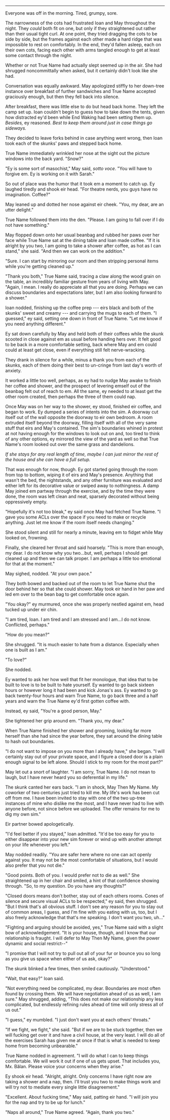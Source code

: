 -----

Everyone was off in the morning. Tired, grumpy, sore.

The narrowness of the cots had frustrated Ioan and May throughout the night. They *could* both fit on one, but only if they straightened out rather than their usual tight curl. At one point, they tried dragging the cots to be side by side, but the frames against each other made a hard ridge that was impossible to rest on comfortably. In the end, they'd fallen asleep, each on their own cots, facing each other with arms tangled enough to get at least some contact through the night.

Whether or not True Name had actually slept seemed up in the air. She had shrugged noncommittally when asked, but it certainly didn't look like she had.

Conversation was equally awkward. May apologized stiffly to her down-tree instance over breakfast of further sandwiches and True Name accepted graciously enough, but then they fell back into silence.

After breakfast, there was little else to do but head back home. They left the camp set up. Ioan couldn't begin to guess how to take down the tents, given how distracted ey'd been while End Waking had been setting them up. *Besides,* ey reasoned. *Best to keep them around just in case things go sideways.*

They decided to leave forks behind in case anything went wrong, then Ioan took each of the skunks' paws and stepped back home.

True Name immediately wrinkled her nose at the sight out the picture windows into the back yard. "Snow?"

"Ey is some sort of masochist," May said, *sotto voce*. "You will have to forgive em. Ey is working on it with Sarah."

So out of place was the humor that it took em a moment to catch up. Ey laughed tiredly and shook eir head. "For theatre nerds, you guys have no imagination. Coffee?"

May leaned up and dotted her nose against eir cheek. "You, my dear, are an utter delight."

True Name followed them into the den. "Please. I am going to fall over if I do not have something."

May flopped down onto her usual beanbag and rubbed her paws over her face while True Name sat at the dining table and Ioan made coffee. "If it is alright by you two, I am going to take a shower after coffee, as hot as I can stand," she said. "And then we can work on the addition."

"Sure. I can start by mirroring our room and then stripping personal items while you're getting cleaned up."

"Thank you both," True Name said, tracing a claw along the wood grain on the table, an incredibly familiar gesture from years of living with May. "Again, I mean. I really do appreciate all that you are doing. Perhaps we can discuss boundaries and expectations later, but I am also looking forward to a shower."

Ioan nodded, finishing up the coffee prep --- eirs black and both of the skunks' sweet and creamy --- and carrying the mugs to each of them. "I guessed," ey said, setting one down in front of True Name. "Let me know if you need anything different."

Ey sat down carefully by May and held both of their coffees while the skunk scooted in close against em as usual before handing hers over. It felt good to be back in a more comfortable setting, back where May and em could could at least get close, even if everything still felt nerve-wracking. 

They drank in silence for a while, minus a thank you from each of the skunks, each of them doing their best to un-cringe from last day's worth of anxiety.

It worked a little too well, perhaps, as ey had to nudge May awake to finish her coffee and shower, and the prospect of levering emself out of the beanbag felt out of reach to em. All the same, ey needed to at least get the other room created, then perhaps the three of them could nap.

Once May was on her way to the shower, ey stood, finished eir coffee, and began to work. Ey dumped a series of intents into the sim. A doorway cut itself out of the wall opposite the doorway to eir own bedroom. A room extruded itself beyond the doorway, filling itself with all of the very same stuff that eirs and May's contained. The sim's boundaries whined in protest at not having enough for the windows to look out on and, too tired to think of any other options, ey mirrored the view of the yard as well so that True Name's room looked out over the same grass and dandelions.

*If she stays for any real length of time, maybe I can just mirror the rest of the house and she can have a full setup.*

That was enough for now, though. Ey got started going through the room from top to bottom, wiping it of eirs and May's presence. Anything that wasn't the bed, the nightstands, and any other furniture was evaluated and either left for its decorative value or swiped away to nothingness. A damp May joined em partway through the exercise, and by the time they were done, the room was left clean and neat, sparsely decorated without being oppressively empty.

"Hopefully it's not too bleak," ey said once May had fetched True Name. "I gave you some ACLs over the space if you need to make or recycle anything. Just let me know if the room itself needs changing."

She stood silent and still for nearly a minute, leaving em to fidget while May looked on, frowning.

Finally, she cleared her throat and said hoarsely. "This is more than enough, my dear. I do not know why you two...but, well, perhaps I should get cleaned up and then we can talk proper. I am perhaps a little too emotional for that at the moment."

May sighed, nodded. "At your own pace."

They both bowed and backed out of the room to let True Name shut the door behind her so that she could shower. May took eir hand in her paw and led em over to the bean bag to get comfortable once again.

"You okay?" ey murmured, once she was properly nestled against em, head tucked up under eir chin.

"I am tired, Ioan. I am tired and I am stressed and I am...I do not know. Conflicted, perhaps."

"How do you mean?"

She shrugged. "It is much easier to hate from a distance. Especially when one is built as I am."

"To love?"

She nodded.

Ey wanted to ask her how well that fit her monologue, that idea that to be built to love is to be built to hate yourself. Ey wanted to go back sixteen hours or however long it had been and kick Jonas's ass. Ey wanted to go back twenty-four hours and warn True Name, to go back three and a half years and warn the True Name ey'd first gotten coffee with.

Instead, ey said, "You're a good person, May."

She tightened her grip around em. "Thank you, my dear."

When True Name finished her shower and grooming, looking far more herself than she had since the year before, they sat around the dining table to hash out boundaries.

"I do not want to impose on you more than I already have," she began. "I will certainly stay out of your private space, and I figure a closed door is a plain enough signal to be left alone. Should I stick to my room for the most part?"

May let out a snort of laughter. "I am sorry, True Name. I do not mean to laugh, but I have never heard you so deferential in my life."

The skunk canted her ears back. "I am in shock, May Then My Name. My coworker of two centuries just tried to kill me. My life's work has been cut off from me. I have been invited to stay with one of the two up-tree instances of mine who dislike me the most, and I have never had to live with anyone before, not since before we uploaded. The offer remains for me to dig my own sim."

Eir partner bowed apologetically.

"I'd feel better if you stayed," Ioan admitted. "It'd be too easy for you to either disappear into your new sim forever or wind up with another attempt on your life whenever you left."

May nodded readily. "You are safer here where no one can act openly against you. It may not be the most comfortable of situations, but I would also prefer that you not die."

"Good points. Both of you. I would prefer not to die as well." She straightened up in her chair and smiled, a hint of that confidence showing through. "So, to my question. Do you have any thoughts?"

"Closed doors means don't bother, stay out of each others rooms. Cones of silence and secure visual ACLs to be respected," ey said, then shrugged. "But I think that's all obvious stuff. I don't see any reason for you to stay out of common areas, I guess, and I'm fine with you eating with us, too, but I also freely acknowledge that that's me speaking. I don't want you two, uh..."

"Fighting and arguing should be avoided, yes," True Name said with a slight bow of acknowledgement. "It is your house, though, and I know that our relationship is fraught. I will defer to May Then My Name, given the power dynamic and social restrict--"

"I promise that I will not try to pull out all of your fur or bounce you so long as you give us space when either of us ask, okay?"

The skunk blinked a few times, then smiled cautiously. "Understood."

"Wait, that easy?" Ioan said.

"Not everything need be complicated, my dear. Boundaries are most often found by crossing them. We will have negotiation ahead of us as well, I am sure." May shrugged, adding, "This does not make our relationship any less complicated, but endlessly refining rules ahead of time will only stress all of us out."

"I guess," ey mumbled. "I just don't want you at each others' throats."

"If we fight, we fight," she said. "But if we are to be stuck together, then we will fucking get over it and have a civil house, at the very least. I will do all of the exercises Sarah has given me at once if that is what is needed to keep home from becoming unbearable."

True Name nodded in agreement. "I will do what I can to keep things comfortable. We will work it out if one of us gets upset. That includes you, Mx. Bălan. Please voice your concerns when they arise."

Ey shook eir head. "Alright, alright. Only concerns I have right now are taking a shower and a nap, then. I'll trust you two to make things work and will try not to mediate every single little disagreement."

"Excellent. About fucking time," May said, patting eir hand. "I will join you for the nap and try to be up for lunch."

"Naps all around," True Name agreed. "Again, thank you two."
